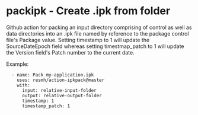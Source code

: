 # packipk - Create .ipk from folder

Github action for packing an input directory comprising of control as well as data directories into an .ipk file named by reference to the package control file's Package value. Setting timestamp to 1 will update the SourceDateEpoch field whereas setting timestmap_patch to 1 will update the Version field's Patch number to the current date.

Example:

      - name: Pack my-application.ipk
        uses: resmh/action-ipkpack@master
        with:
          input: relative-input-folder
          output: relative-output-folder
          timestamp: 1
          timestamp_patch: 1
